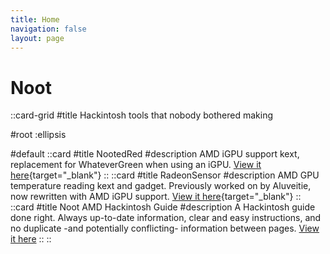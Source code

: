 ```yaml
---
title: Home
navigation: false
layout: page
---
```


#

# Noot

::card-grid
#title
Hackintosh tools that nobody bothered making

#root
:ellipsis

#default
  ::card
  #title
  NootedRed
  #description
  AMD iGPU support kext, replacement for WhateverGreen when using an iGPU. [View it here](https://github.com/NootInc/NootedRed){target="_blank"}
  ::
  ::card
  #title
  RadeonSensor
  #description
  AMD GPU temperature reading kext and gadget. Previously worked on by Aluveitie, now rewritten with AMD iGPU support. [View it here](https://github.com/NootInc/RadeonSensor){target="_blank"}
  ::
  ::card
  #title
  Noot AMD Hackintosh Guide
  #description
  A Hackintosh guide done right. Always up-to-date information, clear and easy instructions, and no duplicate -and potentially conflicting- information between pages. [View it here](/hackintosh-guide)
  ::
::
